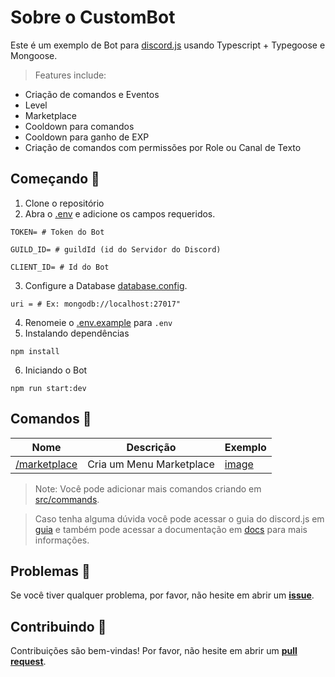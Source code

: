 # Sobre o CustomBot

Este é um exemplo de Bot para [discord.js](https://discord.js.org/#/) usando Typescript + Typegoose e Mongoose.

> Features include:

-   Criação de comandos e Eventos
-   Level
-   Marketplace
-   Cooldown para comandos
-   Cooldown para ganho de EXP
-   Criação de comandos com permissões por Role ou Canal de Texto

## Começando 🎉

1. Clone o repositório
2. Abra o [.env](.env.example) e adicione os campos requeridos.

```
TOKEN= # Token do Bot

GUILD_ID= # guildId (id do Servidor do Discord)

CLIENT_ID= # Id do Bot
```

3. Configure a Database [database.config](src/config/database.config.ts).

```
uri = # Ex: mongodb://localhost:27017"
```

4. Renomeie o [.env.example](.env.example) para `.env`
5. Instalando dependências

```sh-session
npm install
```

6. Iniciando o Bot

```sh-session
npm run start:dev
```

## Comandos 🤖

| Nome                                                     | Descrição                | Exemplo                                   |
| -------------------------------------------------------- | ------------------------ | ----------------------------------------- |
| [/marketplace](src/commands/User/marketplace.command.ts) | Cria um Menu Marketplace | [image](examples/marketplace_command.jpg) |

> Note: Você pode adicionar mais comandos criando em [src/commands](src/commands).

> Caso tenha alguma dúvida você pode acessar o guia do discord.js em [guia](https://discordjs.guide) e também pode acessar a documentação em [docs](https://discord.js.org) para mais informações.

## Problemas 💭

Se você tiver qualquer problema, por favor, não hesite em abrir um **[issue](https://github.com/marcelotsoares/custom-discordjs-bot/issues/new/choose)**.

## Contribuindo 🙌

Contribuições são bem-vindas! Por favor, não hesite em abrir um **[pull request](https://github.com/marcelotsoares/custom-discordjs-bot/pulls)**.
